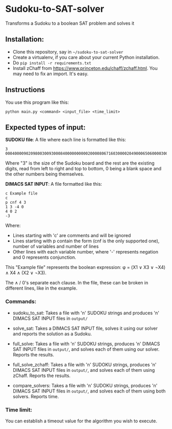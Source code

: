 # Sudoku-to-SAT-solver
Transforms a Sudoku to a boolean SAT problem and solves it 

## Installation:
- Clone this repository, say in `~/sudoku-to-sat-solver`
- Create a virtualenv, if you care about your current Python installation.
- Do `pip install -r requirements.txt`
- Install zChaff from https://www.princeton.edu/chaff/zchaff.html. You may need to fix an import. It's easy.

## Instructions

You use this program like this:

	python main.py <command> <input_file> <time_limit>

## Expected types of input:

**SUDOKU file**: A file where each line is formatted like this:

	3 000400009020980030093000840000000000200008067160300002049000650600003000000059010

Where "3" is the size of the Sudoku board and the rest are the existing digits, read from left to right and top to bottom, 0 being a blank space and the other numbers being themselves.

**DIMACS SAT INPUT**: A file formatted like this:
	
	c Example file
	c
	p cnf 4 3
	1 3 -4 0
	4 0 2
	-3

Where:
- Lines starting with 'c' are comments and will be ignored
- Lines starting with p contain the form (cnf is the only supported one), number of variables and number of lines
- Other lines with each variable number, where '-' represents negation and 0 represents conjunction.

This "Example file" represents the boolean expression: φ = (X1 ∨ X3 ∨ ¬X4) ∧ X4 ∧ (X2 ∨ ¬X3).

The ∧ / 0's separate each clause. In the file, these can be broken in different lines, like in the example.


### Commands:
- sudoku_to_sat:  Takes a file with 'n' SUDOKU strings and produces 'n' DIMACS SAT INPUT files in `output/`

- solve_sat: Takes a DIMACS SAT INPUT file, solves it using our solver and reports the solution as a Sudoku.

- full_solve: Takes a file with 'n' SUDOKU strings, produces 'n' DIMACS SAT INPUT files in `output/`, and solves each of them using our solver. Reports the results.

- full_solve_zchaff: Takes a file with 'n' SUDOKU strings, produces 'n' DIMACS SAT INPUT files in `output/`, and solves each of them using zChaff. Reports the results.

- compare_solvers: Takes a file with 'n' SUDOKU strings, produces 'n' DIMACS SAT INPUT files in `output/`, and solves each of them using both solvers. Reports time.

### Time limit:

You can establish a timeout value for the algorithm you wish to execute.

